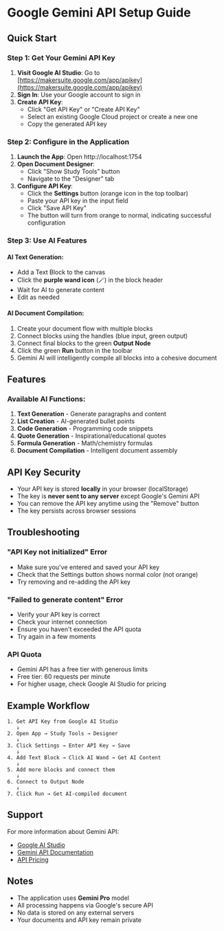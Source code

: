 # Google Gemini API Setup Guide

## Quick Start

### Step 1: Get Your Gemini API Key

1. **Visit Google AI Studio**: Go to [https://makersuite.google.com/app/apikey](https://makersuite.google.com/app/apikey)
2. **Sign In**: Use your Google account to sign in
3. **Create API Key**: 
   - Click "Get API Key" or "Create API Key"
   - Select an existing Google Cloud project or create a new one
   - Copy the generated API key

### Step 2: Configure in the Application

1. **Launch the App**: Open http://localhost:1754
2. **Open Document Designer**: 
   - Click "Show Study Tools" button
   - Navigate to the "Designer" tab
3. **Configure API Key**:
   - Click the **Settings** button (orange icon in the top toolbar)
   - Paste your API key in the input field
   - Click "Save API Key"
   - The button will turn from orange to normal, indicating successful configuration

### Step 3: Use AI Features

#### AI Text Generation:
- Add a Text Block to the canvas
- Click the **purple wand icon** (🪄) in the block header
- Wait for AI to generate content
- Edit as needed

#### AI Document Compilation:
1. Create your document flow with multiple blocks
2. Connect blocks using the handles (blue input, green output)
3. Connect final blocks to the green **Output Node**
4. Click the green **Run** button in the toolbar
5. Gemini AI will intelligently compile all blocks into a cohesive document

## Features

### Available AI Functions:

1. **Text Generation** - Generate paragraphs and content
2. **List Creation** - AI-generated bullet points
3. **Code Generation** - Programming code snippets
4. **Quote Generation** - Inspirational/educational quotes
5. **Formula Generation** - Math/chemistry formulas
6. **Document Compilation** - Intelligent document assembly

## API Key Security

- Your API key is stored **locally** in your browser (localStorage)
- The key is **never sent to any server** except Google's Gemini API
- You can remove the API key anytime using the "Remove" button
- The key persists across browser sessions

## Troubleshooting

### "API Key not initialized" Error
- Make sure you've entered and saved your API key
- Check that the Settings button shows normal color (not orange)
- Try removing and re-adding the API key

### "Failed to generate content" Error
- Verify your API key is correct
- Check your internet connection
- Ensure you haven't exceeded the API quota
- Try again in a few moments

### API Quota
- Gemini API has a free tier with generous limits
- Free tier: 60 requests per minute
- For higher usage, check Google AI Studio for pricing

## Example Workflow

```
1. Get API Key from Google AI Studio
   ↓
2. Open App → Study Tools → Designer
   ↓
3. Click Settings → Enter API Key → Save
   ↓
4. Add Text Block → Click AI Wand → Get AI Content
   ↓
5. Add more blocks and connect them
   ↓
6. Connect to Output Node
   ↓
7. Click Run → Get AI-compiled document
```

## Support

For more information about Gemini API:
- [Google AI Studio](https://makersuite.google.com/)
- [Gemini API Documentation](https://ai.google.dev/docs)
- [API Pricing](https://ai.google.dev/pricing)

## Notes

- The application uses **Gemini Pro** model
- All processing happens via Google's secure API
- No data is stored on any external servers
- Your documents and API key remain private












